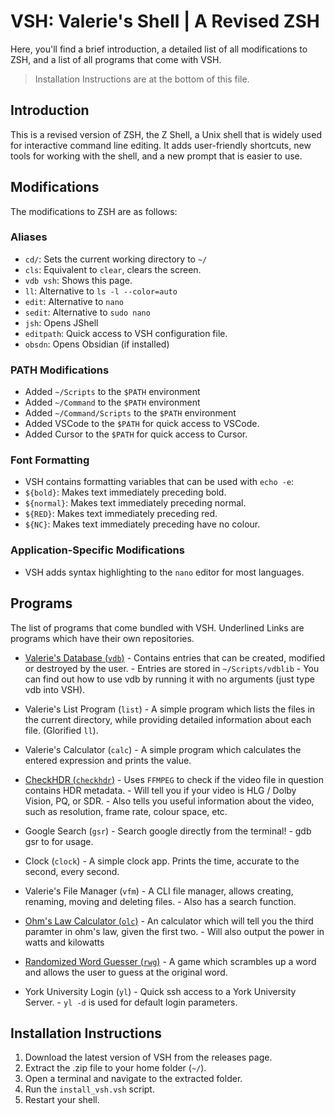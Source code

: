 # VSH: Valerie's Shell | A Revised ZSH
Here, you'll find a brief introduction, a detailed list of all modifications to ZSH, and a list of all programs that come with VSH.
> Installation Instructions are at the bottom of this file.

## Introduction

This is a revised version of ZSH, the Z Shell, a Unix shell that is widely used for interactive command line editing. It adds user-friendly shortcuts, new tools for working with the shell, and a new prompt that is easier to use.

## Modifications

The modifications to ZSH are as follows:

### Aliases
- ``cd/``: Sets the current working directory to ``~/``
- ``cls``: Equivalent to ``clear``, clears the screen.
- ``vdb vsh``: Shows this page.
- ``ll``: Alternative to ``ls -l --color=auto``
- ``edit``: Alternative to ``nano``
- ``sedit``: Alternative to ``sudo nano``
-  ``jsh``: Opens JShell
-    ``editpath``: Quick access to VSH configuration file.
- ``obsdn``: Opens Obsidian (if installed)

### PATH Modifications
- Added ``~/Scripts`` to the ``$PATH`` environment
- Added ``~/Command`` to the ``$PATH`` environment
- Added ``~/Command/Scripts`` to the ``$PATH`` environment
- Added VSCode to the ``$PATH`` for quick access to VSCode.
- Added Cursor to the ``$PATH`` for quick access to Cursor.

### Font Formatting
- VSH contains formatting variables that can be used with ``echo -e``:
- ``${bold}``: Makes text immediately preceding bold.
- ``${normal}``: Makes text immediately preceding normal.
- ``${RED}``: Makes text immediately preceding red.
- ``${NC}``: Makes text immediately preceding have no colour.

### Application-Specific Modifications
- VSH adds syntax highlighting to the ``nano`` editor for most languages.
    


## Programs
The list of programs that come bundled with VSH. Underlined Links are programs which have their own repositories.

- [Valerie's Database (``vdb``)](https://github.com/thequeenofclubs/vdb)
       - Contains entries that can be created, modified or destroyed by the user.
       - Entries are stored in ``~/Scripts/vdblib``
       - You can find out how to use vdb by running it with no arguments (just type vdb into VSH).

- Valerie's List Program (``list``)
       - A simple program which lists the files in the current directory, while providing detailed information about each file. (Glorified ``ll``).

- Valerie's Calculator (``calc``)
       - A simple program which calculates the entered expression and prints the value.

- [CheckHDR (``checkhdr``)](https://github.com/thequeenofclubs/CheckHDR)
       - Uses ``FFMPEG`` to check if the video file in question contains HDR metadata.
       - Will tell you if your video is HLG / Dolby Vision, PQ, or SDR.
       - Also tells you useful information about the video, such as resolution, frame rate, colour space, etc.

- Google Search (``gsr``)
       - Search google directly from the terminal!
       - gdb gsr to for usage.

- Clock (``clock``)
       - A simple clock app. Prints the time, accurate to the second, every second.

- Valerie's File Manager (``vfm``)
       - A CLI file manager, allows creating, renaming, moving and deleting files.
       - Also has a search function.

- [Ohm's Law Calculator (``olc``)](https://github.com/thequeenofclubs/OhmsLawCalculator)
       - An calculator which will tell you the third paramter in ohm's law, given the first two.
       - Will also output the power in watts and kilowatts

- [Randomized Word Guesser (``rwg``)](https://github.com/thequeenofclubs/RandomizedWordGuesser)
       - A game which scrambles up a word and allows the user to guess at the original word.

- York University Login (``yl``)
       - Quick ssh access to a York University Server.
       - ``yl -d`` is used for default login parameters.



## Installation Instructions

1. Download the latest version of VSH from the releases page.
2. Extract the .zip file to your home folder (``~/``).
3. Open a terminal and navigate to the extracted folder.
4. Run the ``install_vsh.vsh`` script.
5. Restart your shell.

